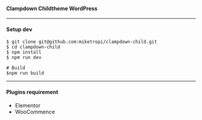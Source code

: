 #### Clampdown Childtheme WordPress 

--- 

#### Setup dev
```console 
$ git clone git@github.com:miketropi/clampdown-child.git
$ cd clampdown-child
$ npm install
$ npm run dev

# Build 
$npm run build
```

--- 

#### Plugins requirement 
- Elementor 
- WooCommence